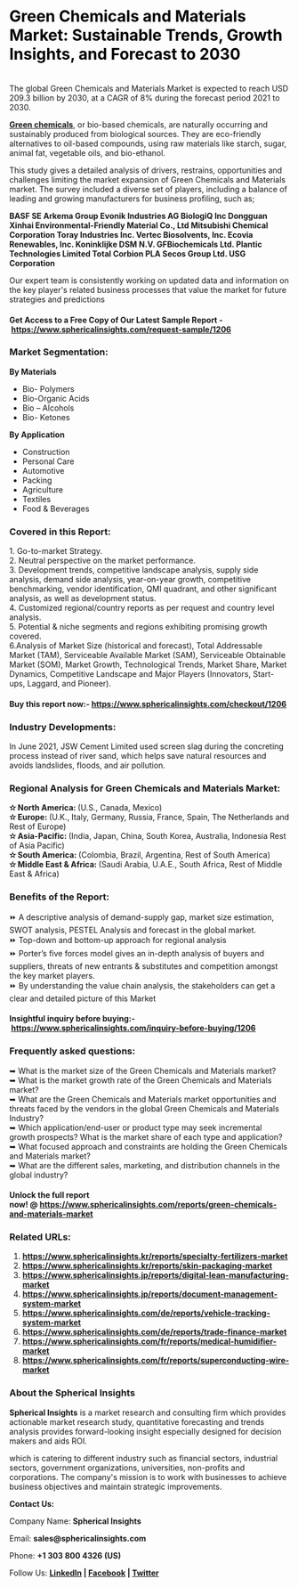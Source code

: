 <div class="content-body__description">
<div class="content-body__description">
<div class="content-body__description">
<h1><span style="color: #000000;">Green Chemicals and Materials Market: Sustainable Trends, Growth Insights, and Forecast to 2030</span></h1>
<div class="content-body__detail">&nbsp;
<div class="content-body__description">The global Green Chemicals and Materials Market is expected to reach USD 209.3 billion by 2030, at a CAGR of 8% during the forecast period 2021 to 2030.</div>
<div class="content-body__detail">
<section id="section_0" class="entry fr-view">
<p><a href="https://www.sphericalinsights.com/reports/green-chemicals-and-materials-market" target="_blank" rel="noopener"><strong>Green chemicals</strong></a>, or bio-based chemicals, are naturally occurring and sustainably produced from biological sources. They are eco-friendly alternatives to oil-based compounds, using raw materials like starch, sugar, animal fat, vegetable oils, and bio-ethanol.</p>
<p>This study gives a detailed analysis of drivers, restrains, opportunities and challenges limiting the market expansion of Green Chemicals and Materials market. The survey included a diverse set of players, including a balance of leading and growing manufacturers for business profiling, such as;</p>
<p><strong>BASF SE Arkema Group Evonik Industries AG BiologiQ Inc Dongguan Xinhai Environmental-Friendly Material Co., Ltd Mitsubishi Chemical Corporation Toray Industries Inc. Vertec Biosolvents, Inc. Ecovia Renewables, Inc. Koninklijke DSM N.V. GFBiochemicals Ltd. Plantic Technologies Limited Total Corbion PLA Secos Group Ltd. USG Corporation</strong></p>
<p>Our expert team is consistently working on updated data and information on the key player's related business processes that value the market for future strategies and predictions</p>
<h4><strong>Get Access to a Free Copy of Our Latest Sample Report -&nbsp;<a href="https://www.sphericalinsights.com/request-sample/1206" target="_blank" rel="noopener">https://www.sphericalinsights.com/request-sample/1206</a></strong></h4>
<h3><strong>Market Segmentation:</strong></h3>
<p><strong>By Materials</strong></p>
<ul>
<li>Bio- Polymers</li>
<li>Bio-Organic Acids</li>
<li>Bio &ndash; Alcohols</li>
<li>Bio- Ketones</li>
</ul>
<p><strong>By Application</strong></p>
<ul>
<li>Construction</li>
<li>Personal Care</li>
<li>Automotive</li>
<li>Packing</li>
<li>Agriculture</li>
<li>Textiles</li>
<li>Food &amp; Beverages</li>
</ul>
<h3>Covered in this Report:</h3>
<p>1. Go-to-market Strategy.<br />2. Neutral perspective on the market performance.<br />3. Development trends, competitive landscape analysis, supply side analysis, demand side analysis, year-on-year growth, competitive benchmarking, vendor identification, QMI quadrant, and other significant analysis, as well as development status.<br />4. Customized regional/country reports as per request and country level analysis.<br />5. Potential &amp; niche segments and regions exhibiting promising growth covered.<br />6.Analysis of Market Size (historical and forecast), Total Addressable Market (TAM), Serviceable Available Market (SAM), Serviceable Obtainable Market (SOM), Market Growth, Technological Trends, Market Share, Market Dynamics, Competitive Landscape and Major Players (Innovators, Start-ups, Laggard, and Pioneer).</p>
<h4>Buy this report now:-&nbsp;<a href="https://www.sphericalinsights.com/checkout/1206" target="_blank" rel="noopener">https://www.sphericalinsights.com/checkout/1206</a></h4>
<h3>Industry Developments:</h3>
<p>In June 2021, JSW Cement Limited used screen slag during the concreting process instead of river sand, which helps save natural resources and avoids landslides, floods, and air pollution.</p>
<h3><strong>Regional Analysis for Green Chemicals and Materials Market:</strong></h3>
<p><strong>✫ North America:&nbsp;</strong>(U.S., Canada, Mexico)<br /><strong>✫ Europe:&nbsp;</strong>(U.K., Italy, Germany, Russia, France, Spain, The Netherlands and Rest of Europe)<br /><strong>✫ Asia-Pacific:&nbsp;</strong>(India, Japan, China, South Korea, Australia, Indonesia Rest of Asia Pacific)<br /><strong>✫ South America:&nbsp;</strong>(Colombia, Brazil, Argentina, Rest of South America)<br /><strong>✫ Middle East &amp; Africa:&nbsp;</strong>(Saudi Arabia, U.A.E., South Africa, Rest of Middle East &amp; Africa)</p>
<h3>Benefits of the Report:</h3>
<p>⏩ A descriptive analysis of demand-supply gap, market size estimation, SWOT analysis, PESTEL Analysis and forecast in the global market.<br />⏩ Top-down and bottom-up approach for regional analysis<br />⏩ Porter&rsquo;s five forces model gives an in-depth analysis of buyers and suppliers, threats of new entrants &amp; substitutes and competition amongst the key market players.<br />⏩ By understanding the value chain analysis, the stakeholders can get a clear and detailed picture of this Market</p>
<h4>Insightful inquiry before buying:-&nbsp;<a href="https://www.sphericalinsights.com/inquiry-before-buying/1206" target="_blank" rel="noopener">https://www.sphericalinsights.com/inquiry-before-buying/1206</a></h4>
<h3>Frequently asked questions:</h3>
<p>➥ What is the market size of the Green Chemicals and Materials market?<br />➥ What is the market growth rate of the Green Chemicals and Materials market?<br />➥ What are the Green Chemicals and Materials market opportunities and threats faced by the vendors in the global Green Chemicals and Materials Industry?<br />➥ Which application/end-user or product type may seek incremental growth prospects? What is the market share of each type and application?<br />➥ What focused approach and constraints are holding the Green Chemicals and Materials market?<br />➥ What are the different sales, marketing, and distribution channels in the global industry?</p>
<h4>Unlock the full report now!&nbsp;@&nbsp;<a href="https://www.sphericalinsights.com/reports/green-chemicals-and-materials-market">https://www.sphericalinsights.com/reports/green-chemicals-and-materials-market</a></h4>
<h3><strong>Related URLs:</strong></h3>
<ol>
<li><strong><a href="https://www.sphericalinsights.kr/reports/specialty-fertilizers-market">https://www.sphericalinsights.kr/reports/specialty-fertilizers-market</a></strong></li>
<li><strong><a href="https://www.sphericalinsights.kr/reports/skin-packaging-market">https://www.sphericalinsights.kr/reports/skin-packaging-market</a></strong></li>
<li><strong><a href="https://www.sphericalinsights.jp/reports/digital-lean-manufacturing-market">https://www.sphericalinsights.jp/reports/digital-lean-manufacturing-market</a></strong></li>
<li><strong><a href="https://www.sphericalinsights.jp/reports/document-management-system-market">https://www.sphericalinsights.jp/reports/document-management-system-market</a></strong></li>
<li><strong><a href="https://www.sphericalinsights.com/de/reports/vehicle-tracking-system-market">https://www.sphericalinsights.com/de/reports/vehicle-tracking-system-market</a></strong></li>
<li><strong><a href="https://www.sphericalinsights.com/de/reports/trade-finance-market">https://www.sphericalinsights.com/de/reports/trade-finance-market</a></strong></li>
<li><strong><a href="https://www.sphericalinsights.com/fr/reports/medical-humidifier-market">https://www.sphericalinsights.com/fr/reports/medical-humidifier-market</a></strong></li>
<li><strong><a href="https://www.sphericalinsights.com/fr/reports/superconducting-wire-market">https://www.sphericalinsights.com/fr/reports/superconducting-wire-market</a>&nbsp;</strong></li>
</ol>
<h3><strong>About the Spherical Insights</strong></h3>
<p><strong>Spherical Insights</strong>&nbsp;is a market research and consulting firm which provides actionable market research study, quantitative forecasting and trends analysis provides forward-looking insight especially designed for decision makers and aids ROI.</p>
<p>which is catering to different industry such as financial sectors, industrial sectors, government organizations, universities, non-profits and corporations. The company's mission is to work with businesses to achieve business objectives and maintain strategic improvements.</p>
<p><strong>Contact Us:</strong></p>
<p>Company Name:&nbsp;<strong>Spherical Insights</strong></p>
<p>Email:&nbsp;<strong>sales@sphericalinsights.com</strong></p>
<p>Phone:&nbsp;<strong>+1 303 800 4326 (US)</strong></p>
<p>Follow Us:&nbsp;<strong><a href="https://www.linkedin.com/company/spherical-insight/"><u>LinkedIn</u></a>&nbsp;|&nbsp;<a href="https://www.facebook.com/sphericalinsights22"><u>Facebook</u></a>&nbsp;|&nbsp;<a href="https://twitter.com/SInsights_US"><u>Twitter</u></a></strong></p>
</section>
</div>
</div>
</div>
</div>
</div>
